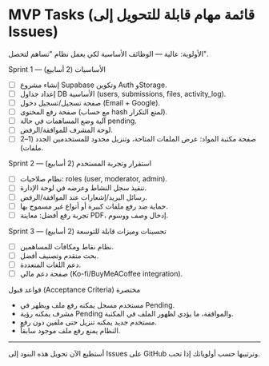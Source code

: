# MVP Tasks (قائمة مهام قابلة للتحويل إلى Issues)

الأولوية: عالية — الوظائف الأساسية لكي يعمل نظام "تساهم لتحصل".

Sprint 1 — الأساسيات (2 أسابيع)
- [ ] إنشاء مشروع Supabase وتكوين Auth وStorage.
- [ ] إعداد جداول DB الأساسية (users, submissions, files, activity_log).
- [ ] صفحة تسجيل/تسجيل دخول (Email + Google).
- [ ] صفحة رفع المحتوى (مع حساب hash لمنع التكرار).
- [ ] آلية وضع المساهمات في حالة pending.
- [ ] لوحة المشرف للموافقة/الرفض.
- [ ] صفحة مكتبة المواد: عرض الملفات المتاحة، وتنزيل محدود للمستخدمين الجدد (1–2 ملفات).

Sprint 2 — استقرار وتجربة المستخدم (2 أسابيع)
- [ ] نظام صلاحيات: roles (user, moderator, admin).
- [ ] تنفيذ سجل النشاط وعرضه في لوحة الإدارة.
- [ ] رسائل البريد/إشعارات عند الموافقة/الرفض.
- [ ] حماية ضد رفع ملفات كبيرة أو أنواع غير مسموح بها.
- [ ] تجربة رفع أفضل: معاينة PDF، إدخال وصف ووسوم.

Sprint 3 — تحسينات وميزات قابلة للتوسعة (2 أسابيع)
- [ ] نظام نقاط ومكافآت للمساهمين.
- [ ] بحث متقدم وتصنيف أفضل.
- [ ] دعم اللغات المتعددة.
- [ ] صفحة دعم مالي (Ko-fi/BuyMeACoffee integration).

قواعد قبول (Acceptance Criteria) مختصرة
- مستخدم مسجل يمكنه رفع ملف ويظهر في Pending.
- مشرف يمكنه رؤية Pending والموافقة، ما يؤدي لظهور الملف في المكتبة.
- مستخدم جديد يمكنه تنزيل حتى ملفين دون رفع.
- النظام يمنع رفع ملف موجود سابقاً.

---

أستطيع الآن تحويل هذه البنود إلى Issues على GitHub وترتيبها حسب أولوياتك إذا تحب.